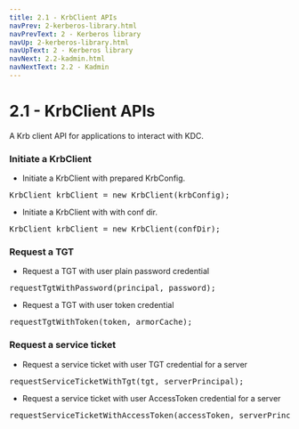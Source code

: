```yaml
---
title: 2.1 - KrbClient APIs
navPrev: 2-kerberos-library.html
navPrevText: 2 - Kerberos library
navUp: 2-kerberos-library.html
navUpText: 2 - Kerberos library
navNext: 2.2-kadmin.html
navNextText: 2.2 - Kadmin
---
```


# 2.1 - KrbClient APIs
A Krb client API for applications to interact with KDC.

### Initiate a KrbClient
* Initiate a KrbClient with prepared KrbConfig.
<pre>
KrbClient krbClient = new KrbClient(krbConfig);
</pre>
* Initiate a KrbClient with with conf dir.
<pre>
KrbClient krbClient = new KrbClient(confDir);
</pre>

### Request a TGT
* Request a TGT with user plain password credential
<pre>
requestTgtWithPassword(principal, password);
</pre>
* Request a TGT with user token credential
<pre>
requestTgtWithToken(token, armorCache);
</pre>

### Request a service ticket
* Request a service ticket with user TGT credential for a server
<pre>
requestServiceTicketWithTgt(tgt, serverPrincipal);
</pre>
* Request a service ticket with user AccessToken credential for a server
<pre>
requestServiceTicketWithAccessToken(accessToken, serverPrincipal, armorCache);
</pre>
